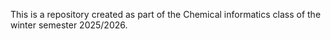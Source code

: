 This is a repository created as part of the Chemical informatics class of the winter semester 2025/2026.

